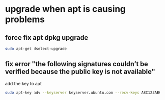 # upgrade when apt is causing problems
## force fix apt dpkg upgrade
```bash
sudo apt-get dselect-upgrade
```

## fix error "the following signatures couldn’t be verified because the public key is not available"
add the key to apt
```bash
sudo apt-key adv --keyserver keyserver.ubuntu.com --recv-keys ABC123ABC123ABC1
```
